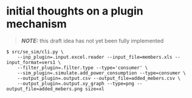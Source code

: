 # initial thoughts on a plugin mechanism

> **_NOTE:_**  this draft idea has not yet been fully implemented

````text
$ src/se_sim/cli.py \
    --inp_plugin=.input.excel.reader --input_file=members.xls --input_format=vers1 \
    --filter_plugin=.filter.type --type='consumer' \
    --sim_plugin=.simulate.add_power_consumption --type=consumer \
    --output_plugin=.output.csv --output_file=added_mebers.csv \
    --output_plugin=.output.xy_graph --type=png --output_file=added_mebers.png size=xl

````
